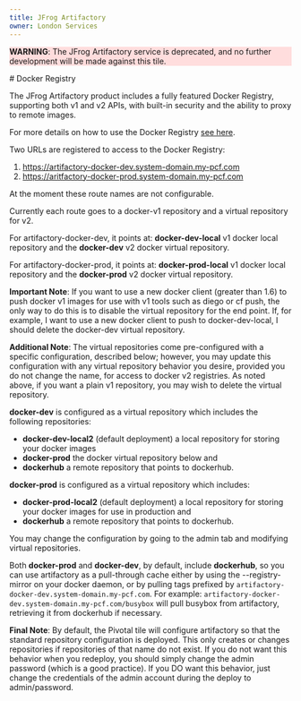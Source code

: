 ```yaml
---
title: JFrog Artifactory
owner: London Services
---
```


<style>
    .note.warning {
        background-color: #fdd;
        border-color: #fbb
    }

    .note.warning:before {
        color: #f99;
     }
</style>

<p class="note warning"><strong>WARNING</strong>: The JFrog Artifactory service is deprecated, and no further development will be made against this tile.</p>
# Docker Registry

The JFrog Artifactory product includes a fully featured Docker Registry, supporting both v1 and v2 APIs, with built-in security and the ability to proxy to remote images.

For more details on how to use the Docker Registry [see here](https://www.jfrog.com/confluence/display/RTF/Docker+Repositories).

Two URLs are registered to access to the Docker Registry:

1. https://artifactory-docker-dev.system-domain.my-pcf.com
1. https://aritfactory-docker-prod.system-domain.my-pcf.com

At the moment these route names are not configurable.

Currently each route goes to a docker-v1 repository and a virtual repository for v2.

For artifactory-docker-dev, it points at: <strong>docker-dev-local</strong> v1 docker local repository and the <strong>docker-dev</strong> v2 docker virtual repository.

For artifactory-docker-prod, it points at: <strong>docker-prod-local</strong> v1 docker local repository and the <strong>docker-prod</strong> v2 docker virtual repository.

<p class='note'><strong>Important Note</strong>: If you want to use a new docker client (greater than 1.6) to push docker v1 images for use with v1 tools such as diego or cf push, the only way to do this is to disable the virtual repository for the end point. If, for example, I want to use a new docker client to push to docker-dev-local, I should delete the docker-dev virtual repository.</p>

<p class='note'><strong>Additional Note</strong>: The virtual repositories come pre-configured with a specific configuration, described below; however, you may update this configuration with any virtual repository behavior you desire, provided you do not change the name, for access to docker v2 registries. As noted above, if you want a plain v1 repository, you may wish to delete the virtual repository.</p>

<strong>docker-dev</strong> is configured as a virtual repository which includes the following repositories:

* <strong>docker-dev-local2</strong> (default deployment) a local repository for storing your docker images
* <strong>docker-prod</strong> the docker virtual repository below and
* <strong>dockerhub</strong> a remote repository that points to dockerhub.

<strong>docker-prod</strong> is configured as a virtual repository which includes:

* <strong>docker-prod-local2</strong> (default deployment) a local repository for storing your docker images for use in production and
* <strong>dockerhub</strong> a remote repository that points to dockerhub.

You may change the configuration by going to the admin tab and modifying virtual repositories.

Both <strong>docker-prod</strong> and <strong>docker-dev</strong>, by default, include <strong>dockerhub</strong>, so you can use artifactory as a pull-through cache either by using the --registry-mirror on your docker daemon, or by pulling tags prefixed by `artifactory-docker-dev.system-domain.my-pcf.com`. For example: `artifactory-docker-dev.system-domain.my-pcf.com/busybox` will pull busybox from artifactory, retrieving it from dockerhub if necessary.

<p class='note'><strong>Final Note</strong>: By default, the Pivotal tile will configure artifactory so that the standard repository configuration is deployed. This only creates or changes repositories if repositories of that name do not exist. If you do not want this behavior when you redeploy, you should simply change the admin password (which is a good practice). If you DO want this behavior, just change the credentials of the admin account during the deploy to admin/password.</p>
